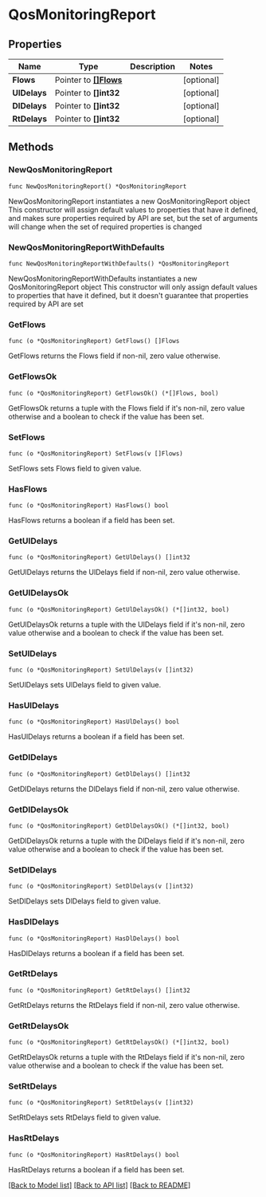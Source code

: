 # QosMonitoringReport

## Properties

Name | Type | Description | Notes
------------ | ------------- | ------------- | -------------
**Flows** | Pointer to [**[]Flows**](Flows.md) |  | [optional] 
**UlDelays** | Pointer to **[]int32** |  | [optional] 
**DlDelays** | Pointer to **[]int32** |  | [optional] 
**RtDelays** | Pointer to **[]int32** |  | [optional] 

## Methods

### NewQosMonitoringReport

`func NewQosMonitoringReport() *QosMonitoringReport`

NewQosMonitoringReport instantiates a new QosMonitoringReport object
This constructor will assign default values to properties that have it defined,
and makes sure properties required by API are set, but the set of arguments
will change when the set of required properties is changed

### NewQosMonitoringReportWithDefaults

`func NewQosMonitoringReportWithDefaults() *QosMonitoringReport`

NewQosMonitoringReportWithDefaults instantiates a new QosMonitoringReport object
This constructor will only assign default values to properties that have it defined,
but it doesn't guarantee that properties required by API are set

### GetFlows

`func (o *QosMonitoringReport) GetFlows() []Flows`

GetFlows returns the Flows field if non-nil, zero value otherwise.

### GetFlowsOk

`func (o *QosMonitoringReport) GetFlowsOk() (*[]Flows, bool)`

GetFlowsOk returns a tuple with the Flows field if it's non-nil, zero value otherwise
and a boolean to check if the value has been set.

### SetFlows

`func (o *QosMonitoringReport) SetFlows(v []Flows)`

SetFlows sets Flows field to given value.

### HasFlows

`func (o *QosMonitoringReport) HasFlows() bool`

HasFlows returns a boolean if a field has been set.

### GetUlDelays

`func (o *QosMonitoringReport) GetUlDelays() []int32`

GetUlDelays returns the UlDelays field if non-nil, zero value otherwise.

### GetUlDelaysOk

`func (o *QosMonitoringReport) GetUlDelaysOk() (*[]int32, bool)`

GetUlDelaysOk returns a tuple with the UlDelays field if it's non-nil, zero value otherwise
and a boolean to check if the value has been set.

### SetUlDelays

`func (o *QosMonitoringReport) SetUlDelays(v []int32)`

SetUlDelays sets UlDelays field to given value.

### HasUlDelays

`func (o *QosMonitoringReport) HasUlDelays() bool`

HasUlDelays returns a boolean if a field has been set.

### GetDlDelays

`func (o *QosMonitoringReport) GetDlDelays() []int32`

GetDlDelays returns the DlDelays field if non-nil, zero value otherwise.

### GetDlDelaysOk

`func (o *QosMonitoringReport) GetDlDelaysOk() (*[]int32, bool)`

GetDlDelaysOk returns a tuple with the DlDelays field if it's non-nil, zero value otherwise
and a boolean to check if the value has been set.

### SetDlDelays

`func (o *QosMonitoringReport) SetDlDelays(v []int32)`

SetDlDelays sets DlDelays field to given value.

### HasDlDelays

`func (o *QosMonitoringReport) HasDlDelays() bool`

HasDlDelays returns a boolean if a field has been set.

### GetRtDelays

`func (o *QosMonitoringReport) GetRtDelays() []int32`

GetRtDelays returns the RtDelays field if non-nil, zero value otherwise.

### GetRtDelaysOk

`func (o *QosMonitoringReport) GetRtDelaysOk() (*[]int32, bool)`

GetRtDelaysOk returns a tuple with the RtDelays field if it's non-nil, zero value otherwise
and a boolean to check if the value has been set.

### SetRtDelays

`func (o *QosMonitoringReport) SetRtDelays(v []int32)`

SetRtDelays sets RtDelays field to given value.

### HasRtDelays

`func (o *QosMonitoringReport) HasRtDelays() bool`

HasRtDelays returns a boolean if a field has been set.


[[Back to Model list]](../README.md#documentation-for-models) [[Back to API list]](../README.md#documentation-for-api-endpoints) [[Back to README]](../README.md)


